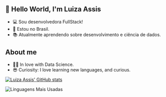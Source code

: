 ## 👋 Hello World, I'm Luiza Assis
- :computer: Sou desenvolvedora FullStack!
- :house_with_garden: Estou no Brasil.
- :books: Atualmente aprendendo sobre desenvolvimento e ciência de dados.

## About me

- 👩‍💻 In love with Data Science.
- 😎 Curiosity: I love learning new languages, and curious.


[![Luiza Assis' GitHub stats](https://github-readme-stats.vercel.app/api?username=LuizaAssiS57&show_icons=true&theme=radical)](url)

![Linguagens Mais Usadas](https://github-readme-stats.vercel.app/api/top-langs/?username=LuizaAssiS57&layout=compact&theme=radical)
